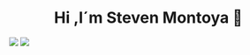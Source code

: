 <div align='center'>
 <h1> Hi ,I´m Steven Montoya 👋</h1>
</div>

 <p align="left">
  <img src="https://img.shields.io/badge/Focus-Backend%20Development-dodgerblue" />
  <img src="https://img.shields.io/badge/Languages-English-dodgerblue" />
</p>
